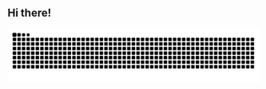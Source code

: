 ## Hi there!

 ![snake](https://raw.githubusercontent.com/jiran-1111/jiran-1111/output/github-contribution-grid-snake.svg)


